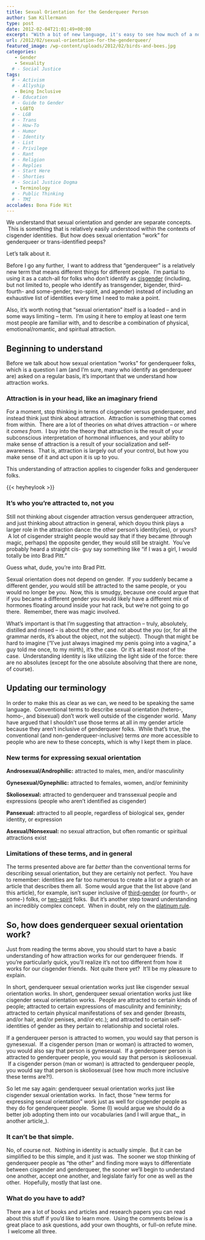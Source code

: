 ```yaml
---
title: Sexual Orientation for the Genderqueer Person
author: Sam Killermann
type: post
date: 2012-02-04T21:01:49+00:00
excerpt: "With a bit of new language, it's easy to see how much of a non-issue this really is."
url: /2012/02/sexual-orientation-for-the-genderqueer/
featured_image: /wp-content/uploads/2012/02/birds-and-bees.jpg
categories: 
   - Gender
   - Sexuality
  # - Social Justice
tags:
  # - Activism
  # - Allyship
   - Being Inclusive
  # - Education
  # - Guide to Gender
   - LGBTQ
  # - LGB
  # - Trans
  # - How-To
  # - Humor
  # - Identity
  # - List
  # - Privilege
  # - Rant
  # - Religion
  # - Replies
  # - Start Here
  # - Shorties
  # - Social Justice Dogma
   - Terminology
  # - Public Thinking
  # - TMI
accolades: Bona Fide Hit
---
```

We understand that sexual orientation and gender are separate concepts.  This is something that is relatively easily understood within the contexts of cisgender identities.  But how does sexual orientation &#8220;work&#8221; for genderqueer or trans-identified peeps?

Let&#8217;s talk about it.<!--more-->

Before I go any further,  I want to address that &#8220;genderqueer&#8221; is a relatively new term that means different things for different people.  I&#8217;m partial to using it as a catch-all for folks who don&#8217;t identify as [cisgender][1] (including, but not limited to, people who identify as transgender, bigender, third- fourth- and some-gender, two-spirit, and agender) instead of including an exhaustive list of identities every time I need to make a point.

Also, it&#8217;s worth noting that &#8220;sexual orientation&#8221; itself is a loaded &#8211; and in some ways limiting &#8211; term.  I&#8217;m using it here to employ at least one term most people are familiar with, and to describe a combination of physical, emotional/romantic, and spiritual attraction.

## Beginning to understand

Before we talk about how sexual orientation &#8220;works&#8221; for genderqueer folks, which is a question I am (and I&#8217;m sure, many who identify as genderqueer are) asked on a regular basis, it&#8217;s important that we understand how attraction works.

### Attraction is in your head, like an imaginary friend

For a moment, stop thinking in terms of cisgender versus genderqueer, and instead think just think about attraction.  Attraction is something that comes from within.  There are a lot of theories on what drives attraction &#8211; or where it _comes from_.  I buy into the theory that attraction is the result of your subconscious interpretation of hormonal influences, and your ability to make sense of attraction is a result of your socialization and self-awareness.  That is, attraction is largely out of your control, but how you make sense of it and act upon it is up to you.

This understanding of attraction applies to cisgender folks and genderqueer folks.

{{< heyheylook >}}

### It&#8217;s who you&#8217;re attracted to, not you

Still not thinking about cisgender attraction versus genderqueer attraction, and just thinking about attraction in general, which doyou think plays a larger role in the attraction dance: the other person&#8217;s identity(ies), or yours?  A lot of cisgender straight people would say that if they became (through magic, perhaps) the opposite gender, they would still be straight.  You&#8217;ve probably heard a straight cis- guy say something like &#8220;if I was a girl, I would totally be into Brad Pitt.&#8221;

Guess what, dude, you&#8217;re into Brad Pitt.

Sexual orientation does not depend on gender.  If _you_ suddenly became a different gender, _you_ would still be attracted to the same people, or you would no longer be _you_.  Now, this is smudgy, because one could argue that if you became a different gender you would likely have a different mix of hormones floating around inside your hat rack, but we&#8217;re not going to go there.  Remember, there was magic involved.

What&#8217;s important is that I&#8217;m suggesting that attraction &#8211; truly, absolutely, distilled and rinsed &#8211; is about the _other_, and not about the _you_ (or, for all the grammar nerds, it&#8217;s about the object, not the subject).  Though that might be hard to imagine (&#8220;I&#8217;ve just always imagined my penis going into a vagina,&#8221; a guy told me once, to my mirth), it&#8217;s the case.  Or it&#8217;s at least _most_ of the case.  Understanding identity is like utilizing the light side of the force: there are no absolutes (except for the one absolute absolving that there are none, of course).

## Updating our terminology

In order to make this as clear as we can, we need to be speaking the same language.  Conventional terms to describe sexual orientation (hetero-, homo-, and bisexual) don&#8217;t work well outside of the cisgender world.  Many have argued that I shouldn&#8217;t use those terms at all in my gender article because they aren&#8217;t inclusive of genderqueer folks.  While that&#8217;s true, the conventional (and non-genderqueer-inclusive) terms _are_ more accessible to people who are new to these concepts, which is why I kept them in place.

### New terms for expressing sexual orientation

**Androsexual/Androphilic:** attracted to males, men, and/or masculinity

**Gynesexual/Gynephilic:** attracted to females, women, and/or femininity

**Skoliosexual:** attracted to genderqueer and transsexual people and expressions (people who aren&#8217;t identified as cisgender)

**Pansexual:** attracted to all people, regardless of biological sex, gender identity, or expression

**Asexual/Nonsexual:** no sexual attraction, but often romantic or spiritual attractions exist

### Limitations of these terms, and in general

The terms presented above are far _better_ than the conventional terms for describing sexual orientation, but they are certainly not perfect.  You have to remember: identities are far too numerous to create a list or a graph or an article that describes them all.  Some would argue that the list above (and this article), for example, isn&#8217;t super inclusive of <a title="To Wikipedia" href="http://en.wikipedia.org/wiki/Third_gender" target="_blank" rel="noopener">third-gender</a> (or fourth-, or some-) folks, or <a title="To Wikipedia!" href="http://en.wikipedia.org/wiki/Two-Spirit" target="_blank" rel="noopener">two-spirit</a> folks.  But it&#8217;s another step toward understanding an incredibly complex concept.  When in doubt, rely on the <a title="The Corruption of the Golden Rule" href="/2011/12/the-corruption-of-the-golden-rule/" target="_blank" rel="noopener">platinum rule</a>.

## So, how does genderqueer sexual orientation work?

Just from reading the terms above, you should start to have a basic understanding of how attraction works for our genderqueer friends.  If you&#8217;re particularly quick, you&#8217;ll realize it&#8217;s not too different from how it works for our cisgender friends.  Not quite there yet?  It&#8217;ll be my pleasure to explain.

<span class="leftaside">In short, genderqueer sexual orientation works just like cisgender sexual orientation works. </span>In short, genderqueer sexual orientation works just like cisgender sexual orientation works.  People are attracted to certain kinds of people; attracted to certain expressions of masculinity and femininity; attracted to certain physical manifestations of sex and gender (breasts, and/or hair, and/or penises, and/or etc.); and attracted to certain self-identities of gender as they pertain to relationship and societal roles.

If a genderqueer person is attracted to women, you would say that person is gynesexual.  If a cisgender person (man or woman) is attracted to women, you would also say that person is gynesexual.  If a genderqueer person is attracted to genderqueer people, you would say that person is skoliosexual.  If a cisgender person (man or woman) is attracted to genderqueer people, you would say that person is skoliosexual (see how much more inclusive these terms are?!).

So let me say again: genderqueer sexual orientation works just like cisgender sexual orientation works.  In fact, those &#8220;new terms for expressing sexual orientation&#8221; work just as well for cisgender people as they do for genderqueer people.  Some (I) would argue we should do a better job adopting them into our vocabularies (and I will argue that_, in another article_).

### It can&#8217;t be that simple.

No, of course not.  Nothing in identity is actually simple.  But it can be simplified to be this simple, and it just was.  The sooner we stop thinking of genderqueer people as &#8220;the other&#8221; and finding more ways to differentiate between cisgender and genderqueer, the sooner we&#8217;ll begin to understand one another, accept one another, and legislate fairly for one as well as the other.  Hopefully, mostly that last one.

### What do you have to add?

There are a lot of books and articles and research papers you can read about this stuff if you&#8217;d like to learn more.  Using the comments below is a great place to ask questions, add your own thoughts, or full-on refute mine.  I welcome all three.

 [1]: /2011/11/list-of-cisgender-privileges/ "20+ Examples of Cisgender Privilege"
 [2]: https://0afb8f23-e02f-4bd2-a9ce-bafa1dce6d8c.app.getshifter.io:27047/wp-content/themes/ipm4/library/images/a-guide-to-gender-2nd-edition-sam-killermann-200.jpg
 [3]: https://bit.ly/2m4IAFr "A Guide to Gender 2nd Edition by Sam Killermann"